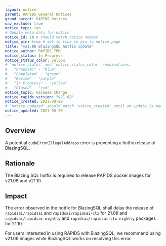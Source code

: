 ```yaml
---
layout: notice
parent: RAPIDS General Notices
grand_parent: RAPIDS Notices
nav_exclude: true
notice_type: rgn
# Update meta-data for notice
notice_id: 18 # should match notice number
notice_pin: true # set to true to pin to notice page
title: "v21.08 BlazingSQL hotfix update"
notice_author: RAPIDS TPM
notice_status: In Progress
notice_status_color: yellow
# 'notice_status' and 'notice_status_color' combinations:
#   "Proposal" - "blue"
#   "Completed" - "green"
#   "Review" - "purple"
#   "In Progress" - "yellow"
#   "Closed" - "red"
notice_topic: Release Change
notice_rapids_version: "v21.08"
notice_created: 2021-08-20
# 'notice_updated' should match 'notice_created' until an update is made
notice_updated: 2021-08-20
---
```


## Overview

A potential `cudaErrorIllegalAddress` error is preventing a hotfix release of BlazingSQL.

## Rationale

The Blazing SQL hotfix is required to release RAPIDS docker images for v21.08 and v21.10.

## Impact

The error observed in the hotfix for BlazingSQL shall delay the release of `rapidsai/rapidsai` and `rapidsai/rapidsai-clx` for 21.08 and `rapidsai/rapidsai-nightly` and `rapidsai/rapidsai-clx-nightly` packages for 21.10.

For users interested in using RAPIDS with BlazingSQL, we recommend using v21.06 images while BlazingSQL works on resolving this error.

